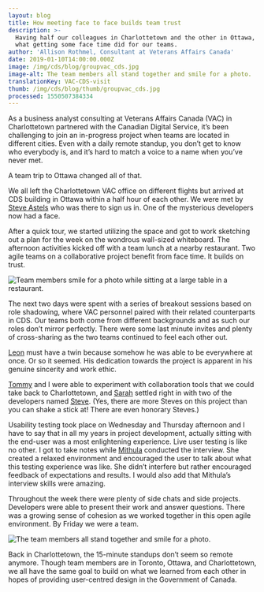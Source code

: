 ```yaml
---
layout: blog
title: How meeting face to face builds team trust
description: >-
  Having half our colleagues in Charlottetown and the other in Ottawa, here’s
  what getting some face time did for our teams.
author: 'Allison Rothmel, Consultant at Veterans Affairs Canada'
date: 2019-01-10T14:00:00.000Z
image: /img/cds/blog/groupvac_cds.jpg
image-alt: The team members all stand together and smile for a photo.
translationKey: VAC-CDS-visit
thumb: /img/cds/blog/thumb/groupvac_cds.jpg
processed: 1550507384334
---
```

As a business analyst consulting at Veterans Affairs Canada (VAC) in Charlottetown partnered with the Canadian Digital Service, it’s been challenging to join an in-progress project when teams are located in different cities. Even with a daily remote standup, you don’t get to know who everybody is, and it’s hard to match a voice to a name when you’ve never met.

A team trip to Ottawa changed all of that.

We all left the Charlottetown VAC office on different flights but arrived at CDS building in Ottawa within a half hour of each other. We were met by [Steve Astels](https://twitter.com/sastels) who was there to sign us in. One of the mysterious developers now had a face.

After a quick tour, we started utilizing the space and got to work sketching out a plan for the week on the wondrous wall-sized whiteboard. The afternoon activities kicked off with a team lunch at a nearby restaurant. Two agile teams on a collaborative project benefit from face time. It builds on trust.

![Team members smile for a photo while sitting at a large table in a restaurant.](/img/cds/lunchvac_cds.jpg)

The next two days were spent with a series of breakout sessions based on role shadowing, where VAC personnel paired with their related counterparts in CDS. Our teams both come from different backgrounds and as such our roles don’t mirror perfectly. There were some last minute invites and plenty of cross-sharing as the two teams continued to feel each other out.

[Leon](https://www.linkedin.com/in/le0nl/) must have a twin because somehow he was able to be everywhere at once. Or so it seemed. His dedication towards the project is apparent in his genuine sincerity and work ethic.

[Tommy](https://www.linkedin.com/in/thomas-craig-2421b46/) and I were able to experiment with collaboration tools that we could take back to Charlottetown, and [Sarah](https://github.com/SupeDeDupe) settled right in with two of the developers named [Steve](https://twitter.com/StephenMcMurtry). (Yes, there are more Steves on this project than you can shake a stick at! There are even honorary Steves.)

Usability testing took place on Wednesday and Thursday afternoon and I have to say that in all my years in project development, actually sitting with the end-user was a most enlightening experience. Live user testing is like no other. I got to take notes while [Mithula](https://twitter.com/MithulaNaik) conducted the interview. She created a relaxed environment and encouraged the user to talk about what this testing experience was like. She didn’t interfere but rather encouraged feedback of expectations and results. I would also add that Mithula’s interview skills were amazing.

Throughout the week there were plenty of side chats and side projects. Developers were able to present their work and answer questions. There was a growing sense of cohesion as we worked together in this open agile environment. By Friday we were a team.

![The team members all stand together and smile for a photo.](/img/cds/groupvac_cds.jpg)

Back in Charlottetown, the 15-minute standups don’t seem so remote anymore. Though team members are in Toronto, Ottawa, and Charlottetown, we all have the same goal to build on what we learned from each other in hopes of providing user-centred design in the Government of Canada.



